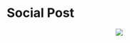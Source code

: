 # Social Post

<p align="center">
<img src="https://user-images.githubusercontent.com/89645358/167107647-7ec4882f-92f7-4486-8d19-7240e7f843a0.gif"/>
</p>

